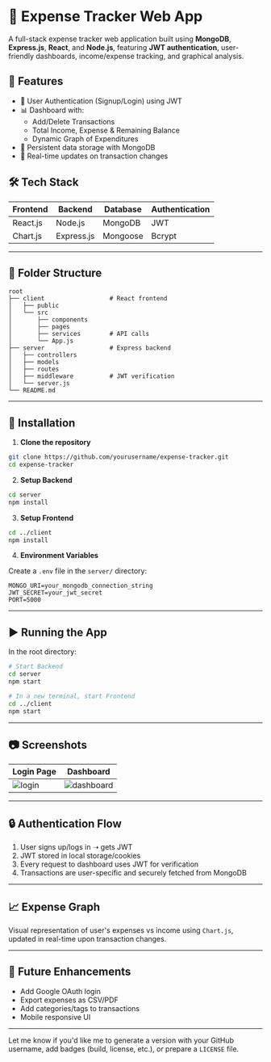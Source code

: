 
# 💸 Expense Tracker Web App

A full-stack expense tracker web application built using **MongoDB**, **Express.js**, **React**, and **Node.js**, featuring **JWT authentication**, user-friendly dashboards, income/expense tracking, and graphical analysis.

## 🚀 Features

- 🔐 User Authentication (Signup/Login) using JWT
- 📊 Dashboard with:
  - Add/Delete Transactions
  - Total Income, Expense & Remaining Balance
  - Dynamic Graph of Expenditures
- 💾 Persistent data storage with MongoDB
- 🔄 Real-time updates on transaction changes

## 🛠️ Tech Stack

| Frontend  | Backend      | Database | Authentication |
|-----------|--------------|----------|----------------|
| React.js  | Node.js      | MongoDB  | JWT            |
| Chart.js  | Express.js   | Mongoose | Bcrypt         |

---

## 📁 Folder Structure

```
root
├── client                  # React frontend
│   ├── public
│   └── src
│       ├── components
│       ├── pages
│       ├── services        # API calls
│       └── App.js
├── server                  # Express backend
│   ├── controllers
│   ├── models
│   ├── routes
│   ├── middleware          # JWT verification
│   └── server.js
└── README.md
```

---

## 🔧 Installation

1. **Clone the repository**
```bash
git clone https://github.com/yourusername/expense-tracker.git
cd expense-tracker
```

2. **Setup Backend**
```bash
cd server
npm install
```

3. **Setup Frontend**
```bash
cd ../client
npm install
```

4. **Environment Variables**

Create a `.env` file in the `server/` directory:
```env
MONGO_URI=your_mongodb_connection_string
JWT_SECRET=your_jwt_secret
PORT=5000
```

---

## ▶️ Running the App

In the root directory:

```bash
# Start Backend
cd server
npm start

# In a new terminal, start Frontend
cd ../client
npm start
```

---

## 📷 Screenshots

| Login Page | Dashboard |
|------------|-----------|
| ![login](screenshots/login.png) | ![dashboard](screenshots/dashboard.png) |

---

## 🔒 Authentication Flow

1. User signs up/logs in ➝ gets JWT
2. JWT stored in local storage/cookies
3. Every request to dashboard uses JWT for verification
4. Transactions are user-specific and securely fetched from MongoDB

---

## 📈 Expense Graph

Visual representation of user's expenses vs income using `Chart.js`, updated in real-time upon transaction changes.

---

## 📌 Future Enhancements

- Add Google OAuth login
- Export expenses as CSV/PDF
- Add categories/tags to transactions
- Mobile responsive UI

---


Let me know if you'd like me to generate a version with your GitHub username, add badges (build, license, etc.), or prepare a `LICENSE` file.
